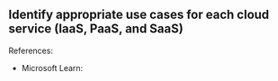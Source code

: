 ## Identify appropriate use cases for each cloud service (IaaS, PaaS, and SaaS)

References:

* Microsoft Learn: []()
